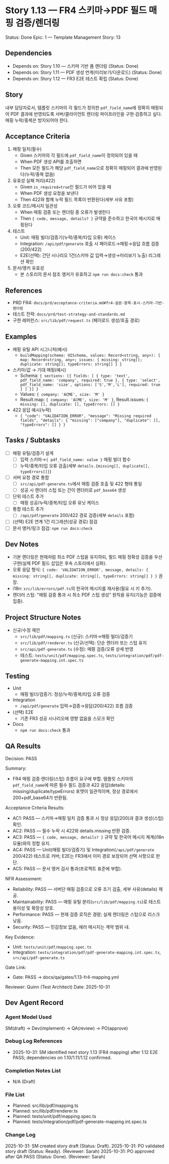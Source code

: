 # Story 1.13 — FR4 스키마→PDF 필드 매핑 검증/렌더링

Status: Done
Epic: 1 — Template Management
Story: 13

## Dependencies
- Depends on: Story 1.10 — 스키마 기반 폼 렌더링 (Status: Done)
- Depends on: Story 1.11 — PDF 생성 연계(미리보기/다운로드) (Status: Done)
- Depends on: Story 1.12 — FR3 E2E 테스트 확립 (Status: Done)

## Story
내부 담당자로서,
템플릿 스키마의 각 필드가 정의한 `pdf_field_name`에 정확히 매핑되어 PDF 결과에 반영되도록
서버/클라이언트 렌더링 파이프라인을 구현·검증하고 싶다. 매핑 누락/중복은 방지되어야 한다.

## Acceptance Criteria
1. 매핑 일치(필수)
   - Given 스키마의 각 필드에 `pdf_field_name`이 정의되어 있을 때
   - When PDF 생성 API를 호출하면
   - Then 모든 필드가 해당 `pdf_field_name`으로 정확히 매핑되어 결과에 반영된다(누락/중복 없음)
2. 유효성 실패 처리(422)
   - Given `is_required=true`인 필드가 비어 있을 때
   - When PDF 생성 요청을 보낸다
   - Then 422와 함께 누락 필드 목록이 반환된다(세부 사유 포함)
3. 오류 코드/메시지 일관성
   - When 매핑 검증 또는 렌더링 중 오류가 발생한다
   - Then `{ code, message, details? }` 규약을 준수하고 한국어 메시지로 매핑된다
4. 테스트
   - Unit: 매핑 빌더/검증기(누락/중복/타입 오류) 케이스
   - Integration: `/api/pdf/generate` 호출 시 페이로드→매핑→응답 흐름 검증(200/422)
   - E2E(선택): 간단 시나리오 1건(스키마 값 입력→생성→미리보기 노출) 리그레션 확인
5. 문서/앵커 유효성
   - 본 스토리의 문서 참조 앵커가 유효하고 `npm run docs:check` 통과

## References
- PRD FR4: `docs/prd/acceptance-criteria.md#fr4-설문-항목-표시-스키마-기반-렌더링`
- 테스트 전략: `docs/prd/test-strategy-and-standards.md`
- 구현 레퍼런스: `src/lib/pdf/request.ts` (페이로드 생성/호출 경로)

## Examples
- 매핑 유틸 API 시그니처(예시)
  - `buildMapping(schema: UISchema, values: Record<string, any>): { map: Record<string, any>; issues: { missing: string[]; duplicate: string[]; typeErrors: string[] } }`
- 스키마/값 → 기대 매핑(예시)
  - Schema: `{ sections: [{ fields: [ { type: 'text', pdf_field_name: 'company', required: true }, { type: 'select', pdf_field_name: 'size', options: ['S','M','L'], required: true } ] }] }`
  - Values: `{ company: 'ACME', size: 'M' }`
  - Result.map: `{ company: 'ACME', size: 'M' }`, Result.issues: `{ missing: [], duplicate: [], typeErrors: [] }`
- 422 응답 예시(누락)
  - `{ "code": "VALIDATION_ERROR", "message": "Missing required fields", "details": { "missing": ["company"], "duplicate": [], "typeErrors": [] } }`

## Tasks / Subtasks
- [ ] 매핑 유틸/검증기 설계
  - [ ] 입력 스키마→`{ pdf_field_name: value }` 매핑 빌더 함수
  - [ ] 누락/중복/타입 오류 검출(세부 `details.{missing[], duplicate[], typeErrors[]}`)
- [ ] 서버 요청 경로 통합
  - [ ] `src/api/pdf-generate.ts`에서 매핑 검증 호출 및 422 형태 통일
  - [ ] 성공 시 렌더러 스텁 또는 간이 렌더러로 `pdf_base64` 생성
- [ ] 단위 테스트 추가
  - [ ] 매핑 성공/누락/중복/타입 오류 유닛 케이스
- [ ] 통합 테스트 추가
  - [ ] `/api/pdf/generate` 200/422 경로 검증(세부 `details` 포함)
- [ ] (선택) E2E 연계 1건 리그레션(성공 경로) 점검
- [ ] 문서 앵커/링크 점검: `npm run docs:check`

## Dev Notes
- 기본 랜더링은 현재처럼 최소 PDF 스텁을 유지하되, 필드 매핑 정확성 검증을 우선 구현(실제 PDF 필드 삽입은 후속 스토리에서 심화).
- 오류 응답 형식: `{ code: 'VALIDATION_ERROR', message, details: { missing: string[], duplicate: string[], typeErrors: string[] } }` 권장.
- i18n: `src/lib/errors/pdf.ts`의 한국어 메시지를 재사용(필요 시 키 추가).
 - 렌더러 스텁: "매핑 검증 통과 시 최소 PDF 스텁 생성" 원칙을 유지(기능은 검증에 집중).

## Project Structure Notes
- 신규/수정 제안
  - `src/lib/pdf/mapping.ts` (신규): 스키마→매핑 빌더/검증기
  - `src/lib/pdf/renderer.ts` (신규/선택): 단순 렌더러 또는 스텁 유지
  - `src/api/pdf-generate.ts` (수정): 매핑 검증/오류 상세 반영
  - 테스트: `tests/unit/pdf/mapping.spec.ts`, `tests/integration/pdf/pdf-generate-mapping.int.spec.ts`

## Testing
- Unit
  - 매핑 빌더/검증기: 정상/누락/중복/타입 오류 검증
- Integration
  - `/api/pdf/generate` 입력→검증→응답(200/422) 흐름 검증
- (선택) E2E
  - 기존 FR3 성공 시나리오에 영향 없음을 스모크 확인
- Docs
  - `npm run docs:check` 통과

## QA Results
Decision: PASS

Summary:
- FR4 매핑 검증·렌더링(스텁) 흐름이 요구에 부합. 템플릿 스키마의 `pdf_field_name`에 따른 필수 필드 검증과 422 응답(details: missing/duplicate/typeErrors) 포맷이 일관적이며, 정상 경로에서 200+pdf_base64가 반환됨.

Acceptance Criteria Results:
- AC1: PASS — 스키마→매핑 일치 검증 통과 시 정상 응답(200)과 결과 생성(스텁) 확인.
- AC2: PASS — 필수 누락 시 422와 details.missing 반환 검증.
- AC3: PASS — `{ code, message, details? }` 규약 및 한국어 메시지 체계(i18n 모듈)와의 정합 유지.
- AC4: PASS — Unit(매핑 빌더/검증기) 및 Integration(`/api/pdf/generate` 200/422) 테스트로 커버; E2E는 FR3에서 이미 경로 보장되어 선택 사항으로 판단.
- AC5: PASS — 문서 앵커 검사 통과(프로젝트 표준에 부합).

NFR Assessment:
- Reliability: PASS — 서버단 매핑 검증으로 오류 조기 검출, 세부 사유(details) 제공.
- Maintainability: PASS — 매핑 유틸 분리(`src/lib/pdf/mapping.ts`)로 테스트 용이성 및 확장성 양호.
- Performance: PASS — 현재 검증 로직은 경량; 실제 렌더링은 스텁으로 리스크 낮음.
- Security: PASS — 민감정보 없음, 에러 메시지는 계약 범위 내.

Key Evidence:
- Unit: `tests/unit/pdf/mapping.spec.ts`
- Integration: `tests/integration/pdf/pdf-generate-mapping.int.spec.ts`, `src/api/pdf-generate.ts`

Gate Link:
- Gate: PASS → docs/qa/gates/1.13-fr4-mapping.yml

Reviewer: Quinn (Test Architect)
Date: 2025-10-31

## Dev Agent Record
### Agent Model Used
SM(draft) → Dev(implement) → QA(review) → PO(approve)

### Debug Log References
- 2025-10-31: SM identified next story 1.13 (FR4 mapping) after 1.12 E2E PASS; dependencies on 1.10/1.11/1.12 confirmed.

### Completion Notes List
- N/A (Draft)

### File List
- Planned: src/lib/pdf/mapping.ts
- Planned: src/lib/pdf/renderer.ts
- Planned: tests/unit/pdf/mapping.spec.ts
- Planned: tests/integration/pdf/pdf-generate-mapping.int.spec.ts

### Change Log
2025-10-31: SM created story draft (Status: Draft).
2025-10-31: PO validated story draft (Status: Ready). (Reviewer: Sarah)
2025-10-31: PO approved after QA PASS (Status: Done). (Reviewer: Sarah)
